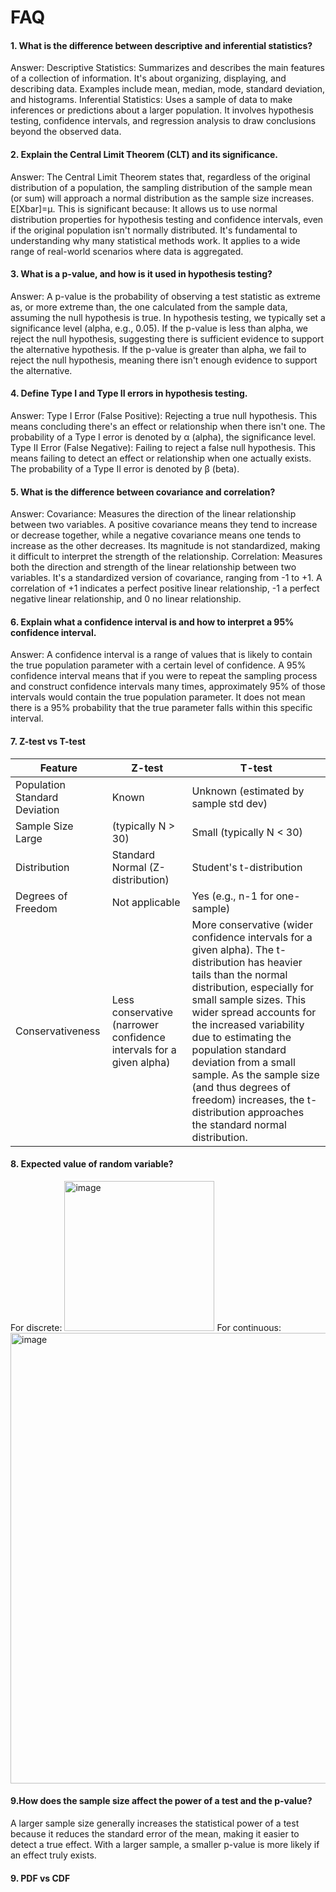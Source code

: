 # FAQ
#### 1. What is the difference between descriptive and inferential statistics?

Answer:
Descriptive Statistics: Summarizes and describes the main features of a collection of information. It's about organizing, displaying, and describing data. Examples include mean, median, mode, standard deviation, and histograms.
Inferential Statistics: Uses a sample of data to make inferences or predictions about a larger population. It involves hypothesis testing, confidence intervals, and regression analysis to draw conclusions beyond the observed data.

#### 2. Explain the Central Limit Theorem (CLT) and its significance.

Answer: The Central Limit Theorem states that, regardless of the original distribution of a population, the sampling distribution of the sample mean (or sum) will approach a normal distribution as the sample size increases. E[Xbar]=μ. This is significant because:
It allows us to use normal distribution properties for hypothesis testing and confidence intervals, even if the original population isn't normally distributed.
It's fundamental to understanding why many statistical methods work.
It applies to a wide range of real-world scenarios where data is aggregated.

#### 3. What is a p-value, and how is it used in hypothesis testing?

Answer: A p-value is the probability of observing a test statistic as extreme as, or more extreme than, the one calculated from the sample data, assuming the null hypothesis is true.
In hypothesis testing, we typically set a significance level (alpha, e.g., 0.05).
If the p-value is less than alpha, we reject the null hypothesis, suggesting there is sufficient evidence to support the alternative hypothesis.
If the p-value is greater than alpha, we fail to reject the null hypothesis, meaning there isn't enough evidence to support the alternative.

#### 4. Define Type I and Type II errors in hypothesis testing.

Answer:
Type I Error (False Positive): Rejecting a true null hypothesis. This means concluding there's an effect or relationship when there isn't one. The probability of a Type I error is denoted by α (alpha), the significance level.
Type II Error (False Negative): Failing to reject a false null hypothesis. This means failing to detect an effect or relationship when one actually exists. The probability of a Type II error is denoted by β (beta).

#### 5. What is the difference between covariance and correlation?

Answer:
Covariance: Measures the direction of the linear relationship between two variables. A positive covariance means they tend to increase or decrease together, while a negative covariance means one tends to increase as the other decreases. Its magnitude is not standardized, making it difficult to interpret the strength of the relationship.
Correlation: Measures both the direction and strength of the linear relationship between two variables. It's a standardized version of covariance, ranging from -1 to +1. A correlation of +1 indicates a perfect positive linear relationship, -1 a perfect negative linear relationship, and 0 no linear relationship.

#### 6. Explain what a confidence interval is and how to interpret a 95% confidence interval.

Answer: A confidence interval is a range of values that is likely to contain the true population parameter with a certain level of confidence.
A 95% confidence interval means that if you were to repeat the sampling process and construct confidence intervals many times, approximately 95% of those intervals would contain the true population parameter. It does not mean there is a 95% probability that the true parameter falls within this specific interval.

#### 7.	Z-test vs	T-test
Feature | Z-test | T-test
--|--|--
Population Standard Deviation|	Known	| Unknown (estimated by sample std dev)
Sample Size	Large |(typically N > 30)	|Small (typically N < 30)
Distribution	|Standard Normal (Z-distribution)	|Student's t-distribution
Degrees of Freedom	|Not applicable|	Yes (e.g., n-1 for one-sample)
Conservativeness|	Less conservative (narrower confidence intervals for a given alpha)|	More conservative (wider confidence intervals for a given alpha). The t-distribution has heavier tails than the normal distribution, especially for small sample sizes. This wider spread accounts for the increased variability due to estimating the population standard deviation from a small sample. As the sample size (and thus degrees of freedom) increases, the t-distribution approaches the standard normal distribution.

#### 8. Expected value of random variable?
For discrete: <img width="240" alt="image" src="https://github.com/user-attachments/assets/d8fbab23-21b9-4924-82bb-3d6e42d7c3b8" />
For continuous: <img width="721" alt="image" src="https://github.com/user-attachments/assets/7d1785fd-6148-4e8e-9125-5f4583e9dc78" />

#### 9.How does the sample size affect the power of a test and the p-value?

A larger sample size generally increases the statistical power of a test because it reduces the standard error of the mean, making it easier to detect a true effect. With a larger sample, a smaller p-value is more likely if an effect truly exists.

#### 9. PDF vs CDF


 

